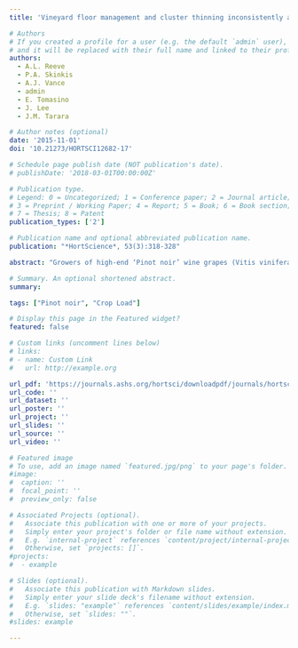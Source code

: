 ```yaml
---
title: 'Vineyard floor management and cluster thinning inconsistently affect ‘Pinot noir’ crop load, berry composition, and wine quality'

# Authors
# If you created a profile for a user (e.g. the default `admin` user), write the username (folder name) here
# and it will be replaced with their full name and linked to their profile.
authors:
  - A.L. Reeve
  - P.A. Skinkis
  - A.J. Vance
  - admin
  - E. Tomasino
  - J. Lee
  - J.M. Tarara

# Author notes (optional)
date: '2015-11-01'
doi: '10.21273/HORTSCI12682-17'

# Schedule page publish date (NOT publication's date).
# publishDate: '2018-03-01T00:00:00Z'

# Publication type.
# Legend: 0 = Uncategorized; 1 = Conference paper; 2 = Journal article;
# 3 = Preprint / Working Paper; 4 = Report; 5 = Book; 6 = Book section;
# 7 = Thesis; 8 = Patent
publication_types: ['2']

# Publication name and optional abbreviated publication name.
publication: "*HortScience*, 53(3):318-328"

abstract: "Growers of high-end ‘Pinot noir’ wine grapes (Vitis vinifera L.) commonly reduce yield by cluster thinning with the goal of increasing fruit quality; however, there are no objectively defined yield targets to achieve optimum fruit composition. Canopy leaf area relative to fruit yield can affect total soluble solids (TSS), and recommendations have been established for warm wine grape production regions. However, the relationship between leaf area and photoassimilation differs among climates and training systems. Leaf area to yield (LA:Y) ratios developed in warm, arid regions may not be suitable for cool, wet regions such as western Oregon. A 3-year field study was conducted to elucidate relationships between canopy to yield ratios and berry composition for ‘Pinot noir’. Vegetative growth and fruit yield were manipulated through competitive cover cropping and cluster thinning. Growth was manipulated in three ways: perennial red fescue (Festuca rubra L.) was grown in 1) both (Grass), 2) one (Alternate), or 3) neither (Tilled) of the alleyways flanking the vine row. Within each vineyard floor treatment, fruit clusters were thinned to one per shoot (Half Crop) or vines were left unthinned (Full Crop). Floor management influenced both canopy size and yield because of altered vine nitrogen (N) status. Effects of crop load on berry components were not always consistent between the crop load metrics used [yield to pruning weight (Y:PW) ratio or LA:Y]. In 2 years, TSS reached a maximum at similar LA:Y; however, this did not necessarily produce optimum TSS. Yield had the greatest influence on pH and total anthocyanins (ACY) in the highest yielding, coolest year. Crop load metrics were not reliable predictors of TSS because of the dominant effect of seasonal variation. Relationships between canopy to yield metrics and other berry components were partially explained by tissue N, photosynthetic photon flux (PPF) through the cluster zone, and/or yield. Cluster thinning to adjust yields may not alter source to sink relationships or canopy to yield ratios enough to overcome ripening limitations in cool climates. Only one wine vintage had sensory differences with Alternate-Half Crop and Alternate-Full Crop wines ranked high quality and Tilled-Half Crop and Tilled-Full Crop wines ranked low quality by both consumer and winemaker panels. Therefore, cluster thinning may have limited impact on wine sensory properties."

# Summary. An optional shortened abstract.
summary: 

tags: ["Pinot noir", "Crop Load"]

# Display this page in the Featured widget?
featured: false

# Custom links (uncomment lines below)
# links:
# - name: Custom Link
#   url: http://example.org

url_pdf: 'https://journals.ashs.org/hortsci/downloadpdf/journals/hortsci/53/3/article-p318.xml'
url_code: ''
url_dataset: ''
url_poster: ''
url_project: ''
url_slides: ''
url_source: ''
url_video: ''

# Featured image
# To use, add an image named `featured.jpg/png` to your page's folder.
#image:
#  caption: ''
#  focal_point: ''
#  preview_only: false

# Associated Projects (optional).
#   Associate this publication with one or more of your projects.
#   Simply enter your project's folder or file name without extension.
#   E.g. `internal-project` references `content/project/internal-project/index.md`.
#   Otherwise, set `projects: []`.
#projects:
#  - example

# Slides (optional).
#   Associate this publication with Markdown slides.
#   Simply enter your slide deck's filename without extension.
#   E.g. `slides: "example"` references `content/slides/example/index.md`.
#   Otherwise, set `slides: ""`.
#slides: example

---
```

